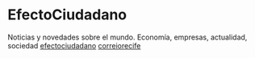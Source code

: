 # EfectoCiudadano
Noticias y novedades sobre el mundo. Economía, empresas, actualidad, sociedad
<a href="http://efectociudadano.mx">efectociudadano</a> <a href="http://correiorecife.com">correiorecife</a>
